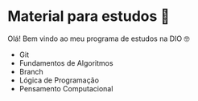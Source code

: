 # Material para estudos 📓

Olá! Bem vindo ao meu programa de estudos na DIO 🤓

- Git
- Fundamentos de Algoritmos 
- Branch
- Lógica de Programação
- Pensamento Computacional
